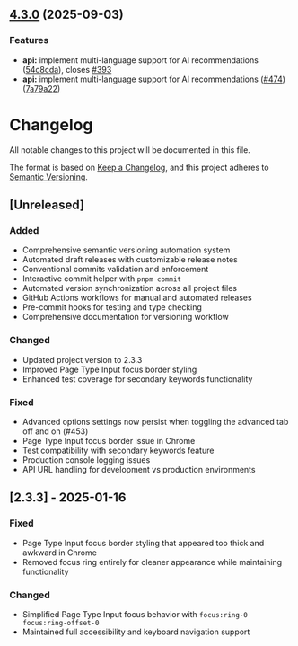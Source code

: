 ## [4.3.0](https://github.com/die-Manufaktur/AI-SEO-Copilot-for-Webflow/compare/v4.2.0...v4.3.0) (2025-09-03)

### Features

* **api:** implement multi-language support for AI recommendations ([54c8cda](https://github.com/die-Manufaktur/AI-SEO-Copilot-for-Webflow/commit/54c8cda9f0e0bca138a343508d4cd963613240e2)), closes [#393](https://github.com/die-Manufaktur/AI-SEO-Copilot-for-Webflow/issues/393)
* **api:** implement multi-language support for AI recommendations ([#474](https://github.com/die-Manufaktur/AI-SEO-Copilot-for-Webflow/issues/474)) ([7a79a22](https://github.com/die-Manufaktur/AI-SEO-Copilot-for-Webflow/commit/7a79a22ac5bb5a27c25d0725b4f27d92b2b5e4cb))

# Changelog

All notable changes to this project will be documented in this file.

The format is based on [Keep a Changelog](https://keepachangelog.com/en/1.0.0/),
and this project adheres to [Semantic Versioning](https://semver.org/spec/v2.0.0.html).

## [Unreleased]

### Added
- Comprehensive semantic versioning automation system
- Automated draft releases with customizable release notes
- Conventional commits validation and enforcement
- Interactive commit helper with `pnpm commit`
- Automated version synchronization across all project files
- GitHub Actions workflows for manual and automated releases
- Pre-commit hooks for testing and type checking
- Comprehensive documentation for versioning workflow

### Changed
- Updated project version to 2.3.3
- Improved Page Type Input focus border styling
- Enhanced test coverage for secondary keywords functionality

### Fixed
- Advanced options settings now persist when toggling the advanced tab off and on (#453)
- Page Type Input focus border issue in Chrome
- Test compatibility with secondary keywords feature
- Production console logging issues
- API URL handling for development vs production environments

## [2.3.3] - 2025-01-16

### Fixed
- Page Type Input focus border styling that appeared too thick and awkward in Chrome
- Removed focus ring entirely for cleaner appearance while maintaining functionality

### Changed
- Simplified Page Type Input focus behavior with `focus:ring-0 focus:ring-offset-0`
- Maintained full accessibility and keyboard navigation support
